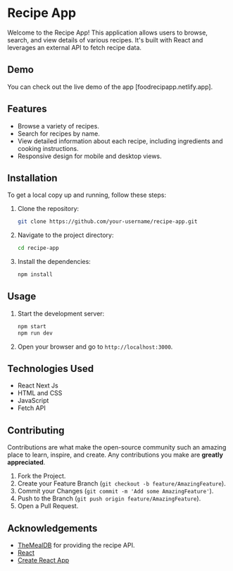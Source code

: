 # Recipe App

Welcome to the Recipe App! This application allows users to browse, search, and view details of various recipes. It's built with React and leverages an external API to fetch recipe data.


## Demo

You can check out the live demo of the app [foodrecipapp.netlify.app].

## Features

- Browse a variety of recipes.
- Search for recipes by name.
- View detailed information about each recipe, including ingredients and cooking instructions.
- Responsive design for mobile and desktop views.

## Installation

To get a local copy up and running, follow these steps:

1. Clone the repository:
    ```sh
    git clone https://github.com/your-username/recipe-app.git
    ```
2. Navigate to the project directory:
    ```sh
    cd recipe-app
    ```
3. Install the dependencies:
    ```sh
    npm install
    ```

## Usage

1. Start the development server:
    ```sh
    npm start
    npm run dev
    ```
2. Open your browser and go to `http://localhost:3000`.

## Technologies Used

- React Next Js
- HTML and CSS
- JavaScript
- Fetch API



## Contributing

Contributions are what make the open-source community such an amazing place to learn, inspire, and create. Any contributions you make are **greatly appreciated**.

1. Fork the Project.
2. Create your Feature Branch (`git checkout -b feature/AmazingFeature`).
3. Commit your Changes (`git commit -m 'Add some AmazingFeature'`).
4. Push to the Branch (`git push origin feature/AmazingFeature`).
5. Open a Pull Request.



## Acknowledgements

- [TheMealDB](foodrecipapp.netlify.app) for providing the recipe API.
- [React](https://reactjs.org/)
- [Create React App](https://create-react-app.dev/)


